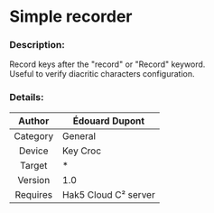 # Simple recorder

### Description:
Record keys after the "record" or "Record" keyword.  
Useful to verify diacritic characters configuration.

### Details:
| Author   | Édouard Dupont |
|   :--:   | -- |
| Category | General |
| Device   | Key Croc |
| Target   | * |
| Version  | 1.0 |
| Requires | Hak5 Cloud C² server |
